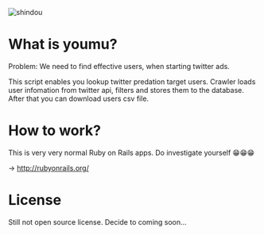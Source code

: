 ![shindou](https://user-images.githubusercontent.com/10524945/32308975-fad39cfc-bfcb-11e7-9758-ab7b2036fa0e.jpg)

# What is youmu?

Problem: We need to find effective users, when starting twitter ads.

This script enables you lookup twitter predation target users. Crawler loads user infomation from twitter api, filters and stores them to the database. After that you can download users csv file.

# How to work?

This is very very normal Ruby on Rails apps. Do investigate yourself 😁😁😁

-> http://rubyonrails.org/

# License

Still not open source license. Decide to coming soon...
